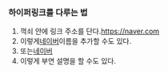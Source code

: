 ### 하이퍼링크를 다루는 법

1. 꺽쇠 안에 링크 주소를 단다.<https://naver.com>
2. 이렇게[네이버](naver.com)이름을 추가할 수도 있다.
3. 또는[네이버](naver.com, "네이버")
4. 이렇게 부연 설명을 할 수도 있다.